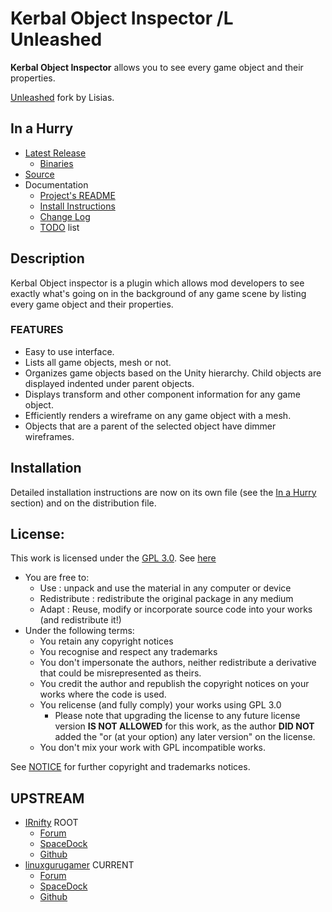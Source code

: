 # Kerbal Object Inspector /L Unleashed

**Kerbal Object Inspector** allows you to see every game object and their properties.

[Unleashed](https://ksp.lisias.net/add-ons-unleashed/) fork by Lisias.


## In a Hurry

* [Latest Release](https://github.com/net-lisias-kspu/KerbalObjectInspector/releases)
	+ [Binaries](https://github.com/net-lisias-kspu/KerbalObjectInspector/tree/Archive)
* [Source](https://github.com/net-lisias-kspu/KerbalObjectInspector)
* Documentation
	+ [Project's README](https://github.com/net-lisias-kspu/KerbalObjectInspector/blob/master/README.md)
	+ [Install Instructions](https://github.com/net-lisias-kspu/KerbalObjectInspector/blob/master/INSTALL.md)
	+ [Change Log](./CHANGE_LOG.md)
	+ [TODO](./TODO.md) list


## Description

Kerbal Object inspector is a plugin which allows mod developers to see exactly what's going on in the background of any game scene by listing every game object and their properties.

### FEATURES

- Easy to use interface.
- Lists all game objects, mesh or not.
- Organizes game objects based on the Unity hierarchy. Child objects are displayed indented under parent objects.
- Displays transform and other component information for any game object.
- Efficiently renders a wireframe on any game object with a mesh.
- Objects that are a parent of the selected object have dimmer wireframes.


## Installation

Detailed installation instructions are now on its own file (see the [In a Hurry](#in-a-hurry) section) and on the distribution file.

## License:

This work is licensed under the [GPL 3.0](https://www.gnu.org/licenses/gpl-3.0.txt). See [here](./LICENSE)

* You are free to:
	+ Use : unpack and use the material in any computer or device
	+ Redistribute : redistribute the original package in any medium
	+ Adapt : Reuse, modify or incorporate source code into your works (and redistribute it!)
* Under the following terms:
	+ You retain any copyright notices
	+ You recognise and respect any trademarks
	+ You don't impersonate the authors, neither redistribute a derivative that could be misrepresented as theirs.
	+ You credit the author and republish the copyright notices on your works where the code is used.
	+ You relicense (and fully comply) your works using GPL 3.0
		- Please note that upgrading the license to any future license version  **IS NOT ALLOWED** for this work, as the author **DID NOT** added the "or (at your option) any later version" on the license.
	+ You don't mix your work with GPL incompatible works.

See [NOTICE](./NOTICE) for further copyright and trademarks notices.


## UPSTREAM

* [IRnifty](https://forum.kerbalspaceprogram.com/index.php?/profile/85825-irnifty/) ROOT
	+ [Forum](https://forum.kerbalspaceprogram.com/index.php?/topic/129030-*/)
	+ [SpaceDock](http://spacedock.info/mod/261)
	+ [Github](https://github.com/Nifty255/KerbalObjectInspector/)
* [linuxgurugamer](https://forum.kerbalspaceprogram.com/index.php?/profile/129964-linuxgurugamer/) CURRENT
	+ [Forum](https://forum.kerbalspaceprogram.com/index.php?/topic/151558-*/) 
	+ [SpaceDock](https://spacedock.info/mod/1040/Kerbal%20Object%20Inspector%20Continued)
	+ [Github](https://github.com/linuxgurugamer/KerbalObjectInspector)
